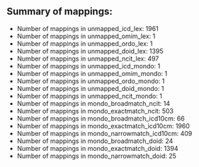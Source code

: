 ## Summary of mappings:
 * Number of mappings in unmapped_icd_lex: 1961
 * Number of mappings in unmapped_omim_lex: 1
 * Number of mappings in unmapped_ordo_lex: 1
 * Number of mappings in unmapped_doid_lex: 1395
 * Number of mappings in unmapped_ncit_lex: 497
 * Number of mappings in unmapped_icd_mondo: 1
 * Number of mappings in unmapped_omim_mondo: 1
 * Number of mappings in unmapped_ordo_mondo: 1
 * Number of mappings in unmapped_doid_mondo: 1
 * Number of mappings in unmapped_ncit_mondo: 1
 * Number of mappings in mondo_broadmatch_ncit: 14
 * Number of mappings in mondo_exactmatch_ncit: 503
 * Number of mappings in mondo_broadmatch_icd10cm: 66
 * Number of mappings in mondo_exactmatch_icd10cm: 1960
 * Number of mappings in mondo_narrowmatch_icd10cm: 409
 * Number of mappings in mondo_broadmatch_doid: 24
 * Number of mappings in mondo_exactmatch_doid: 1394
 * Number of mappings in mondo_narrowmatch_doid: 25
